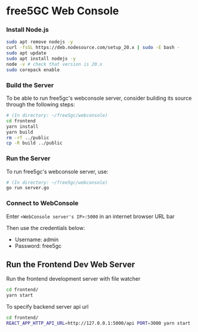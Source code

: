 # free5GC Web Console

### Install Node.js
```bash
sudo apt remove nodejs -y
curl -fsSL https://deb.nodesource.com/setup_20.x | sudo -E bash -
sudo apt update
sudo apt install nodejs -y
node -v # check that version is 20.x
sudo corepack enable
```

### Build the Server

To be able to run free5gc's webconsole server, consider building its source through the following steps:

```bash
# (In directory: ~/free5gc/webconsole)
cd frontend
yarn install
yarn build
rm -rf ../public
cp -R build ../public
```

### Run the Server

To run free5gc's webconsole server, use:

```bash
# (In directory: ~/free5gc/webconsole)
go run server.go
```

### Connect to WebConsole

Enter `<WebConsole server's IP>:5000` in an internet browser URL bar

Then use the credentials below:
- Username: admin
- Password: free5gc

## Run the Frontend Dev Web Server
Run the frontend development server with file watcher
```bash
cd frontend/
yarn start
```

To specify backend server api url
```bash
cd frontend/
REACT_APP_HTTP_API_URL=http://127.0.0.1:5000/api PORT=3000 yarn start
```
